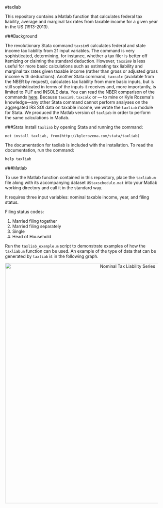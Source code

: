 #taxliab

This repository contains a Matlab function that calculates federal tax liability, average and marginal tax rates from taxable income for a given year in the US (1913-2013).

###Background

The revolutionary Stata command `taxsim9` calculates federal and state income tax liability from 21 input variables. The command is very sophisticated, determining, for instance, whether a tax filer is better off itemizing or claiming the standard deduction. However, `taxsim9` is less useful for more basic calculations such as estimating tax liability and marginal tax rates given taxable income (rather than gross or adjusted gross income with deductions). Another Stata command, `taxcalc` (available from the NBER by request), calculates tax liability from more basic inputs, but is still sophisticated in terms of the inputs it receives and, more importantly, is limited to PUF and INSOLE data. You can read the NBER comparison of the commands [here](http://www.nber.org/taxcalc/). Because `taxsim9`, `taxcalc` or — to mine or Kyle Rozema's knowledge—any other Stata command cannot perform analyses on the aggregated IRS SOI data on taxable income, we wrote the `taxliab` module for Stata. We produced the Matlab version of `taxliab` in order to perform the same calculations in Matlab.

###Stata
Install `taxliab` by opening Stata and running the command:

`net install taxliab, from(http://kylerozema.com/stata/taxliab)`

The documentation for taxliab is included with the installation. To read the documentation, run the command:

`help taxliab`

###Matlab

To use the Matlab function contained in this repository, place the `taxliab.m` file along with its accompanying dataset `UStaxschedule.mat` into your Matlab working directory and call it in the standard way.

It requires three input variables: nominal taxable income, year, and filing status.

Filing status codes:  <ol>
  <li>Married filing together</li>
  <li>Married filing separately</li>
  <li>Single</li>
  <li>Head of Household</li>
</ol>

Run the `taxliab_example.m` script to demonstrate examples of how the `taxliab.m` function can be used. An example of the type of data that can be generated by `taxliab` is in the following graph.

<div>
    <a href="https://plot.ly/~hautahi/30/" target="_blank" title="Nominal Tax Liability Series" style="display: block; text-align: center;"><img src="https://plot.ly/~hautahi/30.png" alt="Nominal Tax Liability Series" style="max-width: 100%;width: 792px;"  width="792" onerror="this.onerror=null;this.src='https://plot.ly/404.png';" /></a>
    <script data-plotly="hautahi:30" src="https://plot.ly/embed.js" async></script>
</div>


